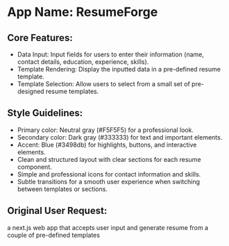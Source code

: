 # **App Name**: ResumeForge

## Core Features:

- Data Input: Input fields for users to enter their information (name, contact details, education, experience, skills).
- Template Rendering: Display the inputted data in a pre-defined resume template.
- Template Selection: Allow users to select from a small set of pre-designed resume templates.

## Style Guidelines:

- Primary color: Neutral gray (#F5F5F5) for a professional look.
- Secondary color: Dark gray (#333333) for text and important elements.
- Accent: Blue (#3498db) for highlights, buttons, and interactive elements.
- Clean and structured layout with clear sections for each resume component.
- Simple and professional icons for contact information and skills.
- Subtle transitions for a smooth user experience when switching between templates or sections.

## Original User Request:
a next.js web app that accepts user input and generate resume from a couple of pre-defined templates
  